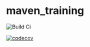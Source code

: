 # maven_training
![Build Ci](https://github.com/alexlyy/maven_training/actions/workflows/build.yml/badge.svg)

[![codecov](https://codecov.io/gh/alexlyy/maven_training/branch/main/graph/badge.svg?token=M3NNPOO7OO)](https://codecov.io/gh/alexlyy/maven_training)
